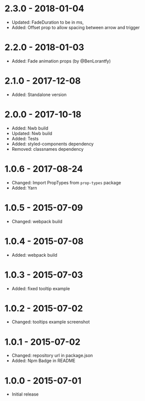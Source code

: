 # 2.3.0 - 2018-01-04

* Updated: FadeDuration to be in ms,
* Added: Offset prop to allow spacing between arrow and trigger

# 2.2.0 - 2018-01-03

* Added: Fade animation props (by @BenLorantfy)

# 2.1.0 - 2017-12-08

* Added: Standalone version

# 2.0.0 - 2017-10-18

* Added: Nwb build
* Updated: Nwb build
* Added: Tests
* Added: styled-components dependency
* Removed: classnames dependency

# 1.0.6 - 2017-08-24

* Changed: Import PropTypes from `prop-types` package
* Added: Yarn

# 1.0.5 - 2015-07-09

* Changed: webpack build

# 1.0.4 - 2015-07-08

* Added: webpack build

# 1.0.3 - 2015-07-03

* Added: fixed tooltip example  

# 1.0.2 - 2015-07-02

* Changed: tooltips example screenshot

# 1.0.1 - 2015-07-02

* Changed: repository url in package.json
* Added: Npm Badge in README

# 1.0.0 - 2015-07-01

* Initial release

